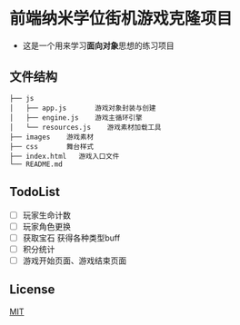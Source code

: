 # 前端纳米学位街机游戏克隆项目

* 这是一个用来学习**面向对象**思想的练习项目

## 文件结构
```shell
├── js
│   ├── app.js       游戏对象封装与创建
│   ├── engine.js    游戏主循环引擎
│   └── resources.js    游戏素材加载工具
├── images    游戏素材
├── css       舞台样式
├── index.html   游戏入口文件
└── README.md
```

## TodoList
+ [ ] 玩家生命计数
+ [ ] 玩家角色更换
+ [ ] 获取宝石 获得各种类型buff
+ [ ] 积分统计
+ [ ] 游戏开始页面、游戏结束页面

## License
[MIT](http://opensource.org/licenses/MIT)


